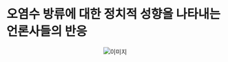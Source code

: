 # 오염수 방류에 대한 정치적 성향을 나타내는 언론사들의 반응
<p align="center">
  <img src="https://github.com/2reten/Vis_Project/assets/145303952/94f2e571-2a05-4982-b7a2-507012b7aea4" alt="이미지">
</p>

